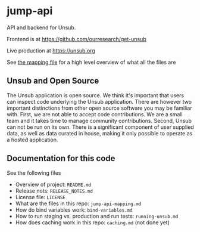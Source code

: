 # jump-api

API and backend for Unsub.  

Frontend is at https://github.com/ourresearch/get-unsub

Live production at https://unsub.org

See [the mapping file](jump-api-mapping.md) for a high level overview of what all the files are


## Unsub and Open Source

The Unsub application is open source. We think it's important that users can inspect code underlying the Unsub application. There are however two important distinctions from other open source software you may be familiar with. First, we are not able to accept code contributions. We are a small team and it takes time to manage community contributions. Second, Unsub can not be run on its own. There is a significant component of user supplied data, as well as data curated in house, making it only possible to operate as a hosted application. 

## Documentation for this code

See the following files

- Overview of project: `README.md`
- Release nots: `RELEASE_NOTES.md`
- License file: `LICENSE`
- What are the files in this repo: `jump-api-mapping.md`
- How do bind variables work: `bind-variables.md`
- How to run staging vs. production and run tests: `running-unsub.md`
- How does caching work in this repo: `caching.md` (not done yet)
